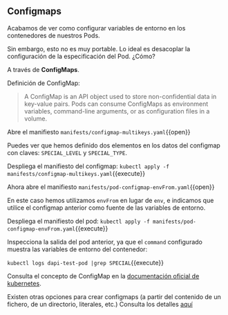 ## Configmaps

Acabamos de ver como configurar variables de entorno en los contenedores de nuestros Pods.

Sin embargo, esto no es muy portable. Lo ideal es desacoplar la configuración de la especificación del Pod. ¿Cómo?

A través de **ConfigMaps**.

Definición de ConfigMap:

> A ConfigMap is an API object used to store non-confidential data in key-value pairs. Pods can consume ConfigMaps as environment variables, command-line arguments, or as configuration files in a volume.

Abre el manifiesto `manifests/configmap-multikeys.yaml`{{open}}

Puedes ver que hemos definido dos elementos en los datos del configmap con claves: `SPECIAL_LEVEL` y `SPECIAL_TYPE`.

Despliega el manifiesto del configmap:
`kubectl apply -f manifests/configmap-multikeys.yaml`{{execute}}

Ahora abre el manifiesto `manifests/pod-configmap-envFrom.yaml`{{open}}

En este caso hemos utilizamos `envFrom` en lugar de `env`, e indicamos que utilice el configmap anterior como fuente de las variables de entorno.

Despliega el manifiesto del pod:
`kubectl apply -f manifests/pod-configmap-envFrom.yaml`{{execute}}


Inspecciona la salida del pod anterior, ya que el `command` configurado muestra las variables de entorno del contenedor:

`kubectl logs dapi-test-pod |grep SPECIAL`{{execute}}


Consulta el concepto de ConfigMap en la [documentación oficial de kubernetes](https://kubernetes.io/docs/concepts/configuration/configmap/).

Existen otras opciones para crear configmaps (a partir del contenido de un fichero, de un directorio, literales, etc.)
Consulta los detalles [aquí](https://kubernetes.io/docs/tasks/configure-pod-container/configure-pod-configmap/.)